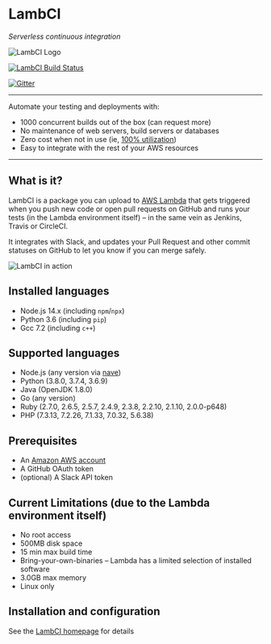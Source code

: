 # LambCI

*Serverless continuous integration*

![LambCI Logo](https://lambci.s3.amazonaws.com/assets/logo-48x48.png)

[![LambCI Build Status](https://lambci-public-buildresults-e3xwlufrwb3i.s3.amazonaws.com/gh/lambci/lambci/branches/master/2c03c00899d9b188a928a910320eacdc.svg)](https://lambci-public-buildresults-e3xwlufrwb3i.s3.amazonaws.com/gh/lambci/lambci/branches/master/8f82e6f4df48d23dead65035f625f5c0.html)

[![Gitter](https://img.shields.io/gitter/room/lambci/lambci.svg)](https://gitter.im/lambci/lambci)

---

Automate your testing and deployments with:

- 1000 concurrent builds out of the box (can request more)
- No maintenance of web servers, build servers or databases
- Zero cost when not in use (ie, [100% utilization](https://twitter.com/kannonboy/status/734799060440211456))
- Easy to integrate with the rest of your AWS resources

---

## What is it?

LambCI is a package you can upload to [AWS Lambda](https://aws.amazon.com/lambda/) that
gets triggered when you push new code or open pull requests on GitHub and runs your tests (in the Lambda environment itself) – in the same vein as Jenkins, Travis or CircleCI.

It integrates with Slack, and updates your Pull Request and other commit statuses on GitHub to let you know if you can merge safely.

![LambCI in action](https://lambci.s3.amazonaws.com/assets/demo.gif)

## Installed languages

* Node.js 14.x (including `npm`/`npx`)
* Python 3.6 (including `pip`)
* Gcc 7.2 (including `c++`)

## Supported languages

* Node.js (any version via [nave](https://github.com/isaacs/nave))
* Python (3.8.0, 3.7.4, 3.6.9)
* Java (OpenJDK 1.8.0)
* Go (any version)
* Ruby (2.7.0, 2.6.5, 2.5.7, 2.4.9, 2.3.8, 2.2.10, 2.1.10, 2.0.0-p648)
* PHP (7.3.13, 7.2.26, 7.1.33, 7.0.32, 5.6.38)

## Prerequisites

* An [Amazon AWS account](https://portal.aws.amazon.com/gp/aws/developer/registration/index.html)
* A GitHub OAuth token
* (optional) A Slack API token

## Current Limitations (due to the Lambda environment itself)

* No root access
* 500MB disk space
* 15 min max build time
* Bring-your-own-binaries – Lambda has a limited selection of installed software
* 3.0GB max memory
* Linux only

## Installation and configuration

See the [LambCI homepage](https://github.com/lambci/lambci) for details
